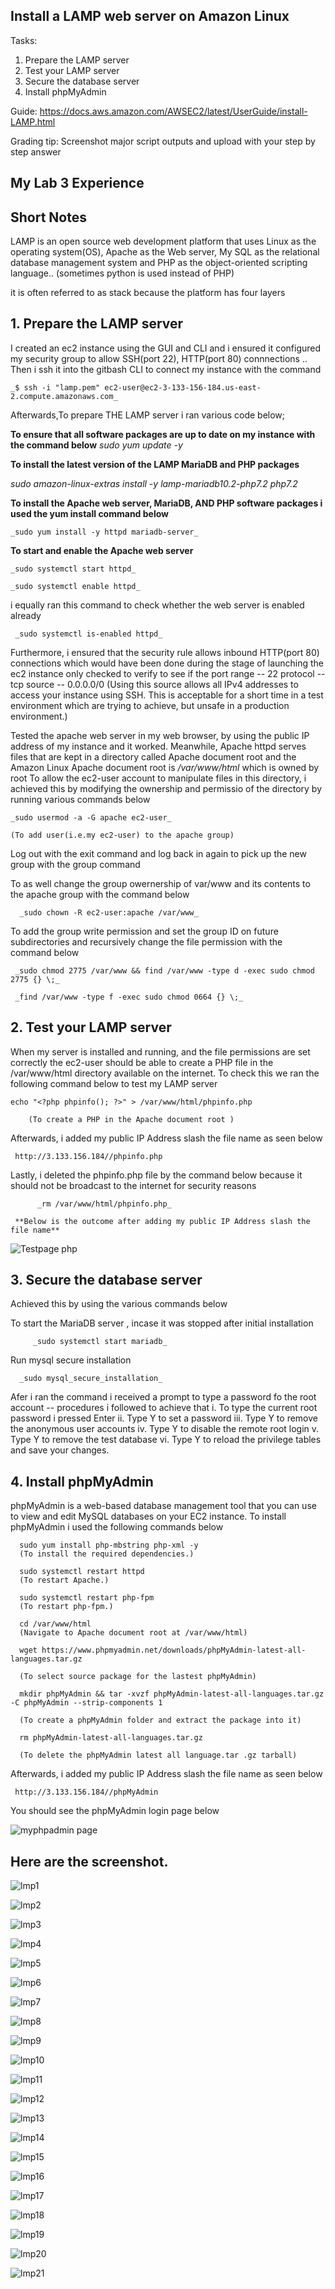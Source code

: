 ## Install a LAMP web server on Amazon Linux

Tasks:

1. Prepare the LAMP server
2. Test your LAMP server
3. Secure the database server
4. Install phpMyAdmin


Guide: https://docs.aws.amazon.com/AWSEC2/latest/UserGuide/install-LAMP.html

Grading tip:  Screenshot major script outputs and upload with your step by step answer









## My Lab 3 Experience


## Short Notes

LAMP is an open source web development platform that uses Linux as the operating system(OS), Apache as the Web server, My SQL as the relational database management system and PHP as the object-oriented scripting language.. (sometimes python is used instead of PHP)

it is often referred to as stack because the platform has four layers 

## 1. Prepare the LAMP server

I created an ec2 instance using the GUI and CLI and i ensured it configured my security group to allow SSH(port 22), HTTP(port 80) connnections ..
Then i ssh it into the gitbash CLI to connect my instance with the command 

    _$ ssh -i "lamp.pem" ec2-user@ec2-3-133-156-184.us-east-2.compute.amazonaws.com_

Afterwards,To prepare THE LAMP server i ran various code below;

**To ensure that all software packages are up to date on my instance with the command below**
      _sudo yum update -y_

**To install the latest version of the LAMP MariaDB and PHP packages** 

_sudo amazon-linux-extras install -y lamp-mariadb10.2-php7.2 php7.2_

**To install the Apache web server, MariaDB, AND PHP software packages i used the yum install command below**

    _sudo yum install -y httpd mariadb-server_

**To start and enable the Apache web server**

    _sudo systemctl start httpd_

    _sudo systemctl enable httpd_

i equally ran this command to check whether the web server is enabled already   

     _sudo systemctl is-enabled httpd_

Furthermore, i ensured that the security rule allows inbound HTTP(port 80) connections which would have been done during the stage of launching the ec2 instance only checked to verify to see if the 
port range -- 22
protocol -- tcp 
source -- 0.0.0.0/0 (Using this source allows all IPv4 addresses to access your instance using SSH. This is acceptable for a short time in a test environment which are trying to achieve, but unsafe in a production environment.)

Tested the apache web server in my web browser, by using the public IP address of my instance and it worked.
Meanwhile, Apache httpd serves files that are kept in a directory called Apache document root and the Amazon Linux Apache document root is  _/var/www/html_ which is owned by root 
To allow the ec2-user account to manipulate files in this directory, i achieved this by modifying the ownership and permissio of the directory by running various commands below

    _sudo usermod -a -G apache ec2-user_

    (To add user(i.e.my ec2-user) to the apache group)

 Log out with the exit command and log back in again to pick up the new group with the group command 

To as well change the group owernership of var/www and its contents to the apache group with the command below 

      _sudo chown -R ec2-user:apache /var/www_

To add the group write permission and set the group ID on future subdirectories and recursively change the file permission with the command below 
   
     _sudo chmod 2775 /var/www && find /var/www -type d -exec sudo chmod 2775 {} \;_

     _find /var/www -type f -exec sudo chmod 0664 {} \;_


## 2. Test your LAMP server

When my server is installed and running, and the file permissions are set correctly the ec2-user should be able to create a PHP file in the /var/www/html directory available on the internet. To check this we ran the following command below to test my LAMP server 


    echo "<?php phpinfo(); ?>" > /var/www/html/phpinfo.php
        
        (To create a PHP in the Apache document root )

Afterwards, i added my public IP Address slash the file name 
as seen below

     http://3.133.156.184//phpinfo.php

Lastly, i deleted the phpinfo.php file by the command below because it should not be broadcast to the internet for security reasons 

          _rm /var/www/html/phpinfo.php_
          
     **Below is the outcome after adding my public IP Address slash the file name**
     
  
  ![Testpage php](https://user-images.githubusercontent.com/105374941/186642547-2039755c-c162-4711-900a-8f3967e73cc6.png)



## 3. Secure the database server

Achieved this by using the various commands below

To start the MariaDB server , incase it was stopped after initial installation
  
         _sudo systemctl start mariadb_

Run mysql secure installation
  
      _sudo mysql_secure_installation_

Afer i ran the command i received a prompt to type a password fo the root account -- procedures i followed to achieve that
    i. To type the current root password i pressed Enter
    ii. Type Y to set a password 
    iii. Type Y to remove the anonymous user accounts
    iv. Type Y to disable the remote root login
    v.  Type Y to remove the test database 
    vi. Type Y to reload the privilege tables and save your changes.


## 4. Install phpMyAdmin

phpMyAdmin is a web-based database management tool that you can use to view and edit MySQL databases on your EC2 instance. To install phpMyAdmin i used the following commands below

      sudo yum install php-mbstring php-xml -y
      (To install the required dependencies.)

      sudo systemctl restart httpd
      (To restart Apache.)

      sudo systemctl restart php-fpm
      (To restart php-fpm.)

      cd /var/www/html
      (Navigate to Apache document root at /var/www/html)

      wget https://www.phpmyadmin.net/downloads/phpMyAdmin-latest-all-languages.tar.gz

      (To select source package for the lastest phpMyAdmin)

      mkdir phpMyAdmin && tar -xvzf phpMyAdmin-latest-all-languages.tar.gz -C phpMyAdmin --strip-components 1

      (To create a phpMyAdmin folder and extract the package into it)

      rm phpMyAdmin-latest-all-languages.tar.gz

      (To delete the phpMyAdmin latest all language.tar .gz tarball)


Afterwards, i added my public IP Address slash the file name as seen below

     http://3.133.156.184//phpMyAdmin

You should see the phpMyAdmin login page below

![myphpadmin page](https://user-images.githubusercontent.com/105374941/186639801-b0e13970-ce9a-4e5f-a3f7-5d5681e5914d.png)


## Here are the screenshot.




![lmp1](https://user-images.githubusercontent.com/105374941/186640078-1b7c5447-1519-4a1c-bdbe-2387a57aeb3e.png)


![lmp2](https://user-images.githubusercontent.com/105374941/186640106-9fefa0c9-2c97-4f31-82e6-d53b98f23e19.png)


![lmp3](https://user-images.githubusercontent.com/105374941/186640152-d1f002f2-eafb-4b5d-aefe-c3c48ee6f2e4.png)


![lmp4](https://user-images.githubusercontent.com/105374941/186640252-758506b5-01e7-476c-ba1a-32bbf405eb88.png)


![lmp5](https://user-images.githubusercontent.com/105374941/186640322-841880f8-54c3-4409-8e45-65ef06711788.png)


![lmp6](https://user-images.githubusercontent.com/105374941/186640366-65297790-4388-4f86-b8fb-0fd6f2c99162.png)


![lmp7](https://user-images.githubusercontent.com/105374941/186640406-668d5881-8fab-4675-b4b9-67c8ef26282e.png)


![lmp8](https://user-images.githubusercontent.com/105374941/186641168-052f451d-0113-4c28-9675-23875dc92c0a.png)


![lmp9](https://user-images.githubusercontent.com/105374941/186641330-269e86f2-22cb-4d5c-a270-24b92cfdd675.png)


![lmp10](https://user-images.githubusercontent.com/105374941/186641583-d912ddd1-141f-4131-84ae-cc2258fe7b50.png)


![lmp11](https://user-images.githubusercontent.com/105374941/186641643-13883b88-b452-4d0f-83bc-815739caef36.png)


![lmp12](https://user-images.githubusercontent.com/105374941/186641718-ab91fc21-1783-499d-b7aa-581e17901a56.png)


![lmp13](https://user-images.githubusercontent.com/105374941/186641784-b305395a-25aa-4cd6-8736-a87e05308ff6.png)


![lmp14](https://user-images.githubusercontent.com/105374941/186641869-261137a5-b2e7-44a0-b2f3-b72f3e23c005.png)


![lmp15](https://user-images.githubusercontent.com/105374941/186641967-ddff4777-3f69-45e1-8e9f-d2961ecc7d16.png)


![lmp16](https://user-images.githubusercontent.com/105374941/186642047-c40c263d-0a8e-47e9-a8b6-cdfee8db33f2.png)


![lmp17](https://user-images.githubusercontent.com/105374941/186642072-86b5e109-faa9-496a-8c84-f2a7feda422a.png)


![lmp18](https://user-images.githubusercontent.com/105374941/186642128-da0eef12-ed10-4f6e-b86f-77b13d591f76.png)


![lmp19](https://user-images.githubusercontent.com/105374941/186642139-9c88d83e-ca51-42a8-b2c9-388670c58b69.png)


![lmp20](https://user-images.githubusercontent.com/105374941/186642268-366fd832-26aa-4274-8c3b-723bbc411954.png)

![lmp21](https://user-images.githubusercontent.com/105374941/186642316-b247449e-9cfd-4d3a-8061-36c6dc93f1a7.png)




